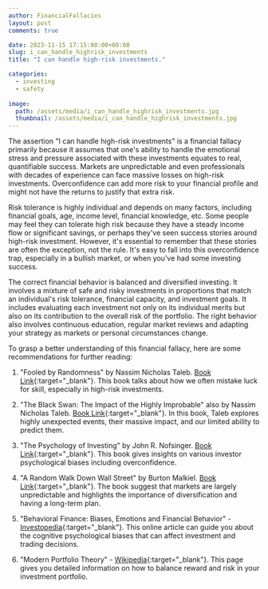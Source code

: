 ```yaml
---
author: FinancialFallacies
layout: post
comments: true

date: 2023-11-15 17:15:00:00+00:00  
slug: i_can_handle_highrisk_investments
title: "I can handle high-risk investments."

categories:
  - investing
  - safety
  
image:
  path: /assets/media/i_can_handle_highrisk_investments.jpg
  thumbnail: /assets/media/i_can_handle_highrisk_investments.jpg
---
```


The assertion "I can handle high-risk investments" is a financial fallacy primarily because it assumes that one's ability to handle the emotional stress and pressure associated with these investments equates to real, quantifiable success. Markets are unpredictable and even professionals with decades of experience can face massive losses on high-risk investments. Overconfidence can add more risk to your financial profile and might not have the returns to justify that extra risk. 

Risk tolerance is highly individual and depends on many factors, including financial goals, age, income level, financial knowledge, etc. Some people may feel they can tolerate high risk because they have a steady income flow or significant savings, or perhaps they've seen success stories around high-risk investment. However, it's essential to remember that these stories are often the exception, not the rule. It's easy to fall into this overconfidence trap, especially in a bullish market, or when you've had some investing success.

The correct financial behavior is balanced and diversified investing. It involves a mixture of safe and risky investments in proportions that match an individual's risk tolerance, financial capacity, and investment goals. It includes evaluating each investment not only on its individual merits but also on its contribution to the overall risk of the portfolio. The right behavior also involves continuous education, regular market reviews and adapting your strategy as markets or personal circumstances change.

To grasp a better understanding of this financial fallacy, here are some recommendations for further reading:

1. "Fooled by Randomness" by Nassim Nicholas Taleb. [Book Link](https://www.amazon.com/Fooled-Randomness-Hidden-Markets-Incerto/dp/0812975219/ref=nosim?tag=financialfall-20){:target="_blank"}. 
This book talks about how we often mistake luck for skill, especially in high-risk investments.

2. "The Black Swan: The Impact of the Highly Improbable" also by Nassim Nicholas Taleb. [Book Link](https://www.amazon.com/Black-Swan-Improbable-Robustness-Fragility/dp/081297381X/ref=nosim?tag=financialfall-20){:target="_blank"}. 
In this book, Taleb explores highly unexpected events, their massive impact, and our limited ability to predict them.

3. "The Psychology of Investing" by John R. Nofsinger. [Book Link](https://www.amazon.com/Psychology-Investing-John-R-Nofsinger/dp/041539757X/ref=nosim?tag=financialfall-20){:target="_blank"}. 
This book gives insights on various investor psychological biases including overconfidence.

4. "A Random Walk Down Wall Street" by Burton Malkiel. [Book Link](https://www.amazon.com/Random-Walk-Down-Wall-Street/dp/0393330338/ref=nosim?tag=financialfall-20){:target="_blank"}. 
The book suggest that markets are largely unpredictable and highlights the importance of diversification and having a long-term plan.

5. "Behavioral Finance: Biases, Emotions and Financial Behavior" - [Investopedia](https://www.investopedia.com/terms/b/behavioralfinance.asp){:target="_blank"}. 
This online article can guide you about the cognitive psychological biases that can affect investment and trading decisions.

6. "Modern Portfolio Theory" - [Wikipedia](https://en.wikipedia.org/wiki/Modern_portfolio_theory){:target="_blank"}. 
This page gives you detailed information on how to balance reward and risk in your investment portfolio.


